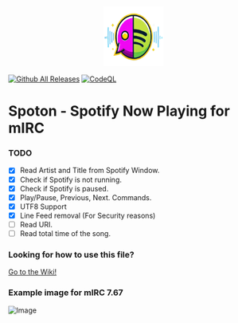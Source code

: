 <p align="center">
  <img width="120" height="120" src="https://github.com/turbosmurfen/spoton/blob/main/img/spoton_logo.png">
</p>

[![Github All Releases](https://img.shields.io/github/downloads/turbosmurfen/spoton/total.svg)]() [![CodeQL](https://github.com/turbosmurfen/spoton/actions/workflows/codeql-analysis.yml/badge.svg)](https://github.com/turbosmurfen/spoton/actions/workflows/codeql-analysis.yml)

# Spoton - Spotify Now Playing for mIRC  
  
### TODO
  
- [x] Read Artist and Title from Spotify Window.  
- [x] Check if Spotify is not running.  
- [x] Check if Spotify is paused.  
- [x] Play/Pause, Previous, Next. Commands.
- [x] UTF8 Support
- [x] Line Feed removal (For Security reasons)  
- [ ] Read URI.   
- [ ] Read total time of the song.  
  
### Looking for how to use this file?
[Go to the Wiki!](https://github.com/turbosmurfen/spoton/wiki)

### Example image for mIRC 7.67
![Image](https://github.com/turbosmurfen/spoton/blob/main/img/spoton_example.png)

